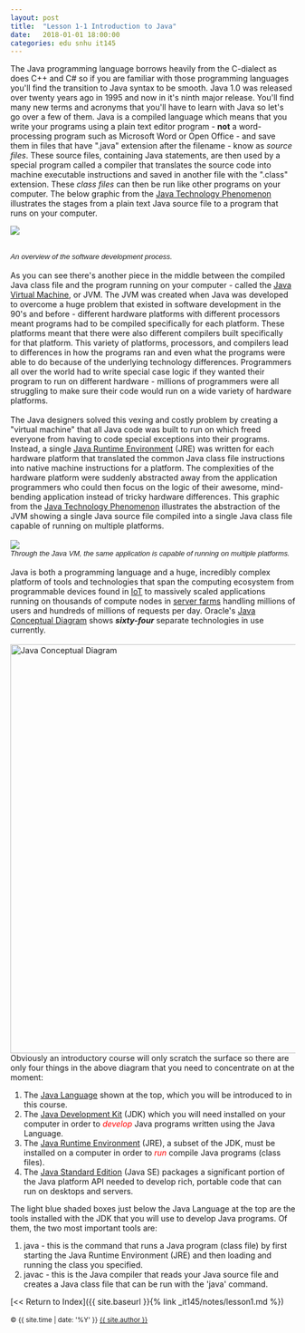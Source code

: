 ```yaml
---
layout: post
title:  "Lesson 1-1 Introduction to Java"
date:   2018-01-01 18:00:00
categories: edu snhu it145
---
```

The Java programming language borrows heavily from the C-dialect as does C++ and C# so if you are familiar with those programming languages you'll find the transition to Java syntax to be smooth. Java 1.0 was released over twenty years ago in 1995 and now in it's ninth major release. You'll find many new terms and acronyms that you'll have to learn with Java so let's go over a few of them. Java is a compiled language which means that you write your programs using a plain text editor program - <b>not</b> a word-processing program such as Microsoft Word or Open Office - and save them in files that have ".java" extension after the filename - know as <i>source files</i>. These source files, containing Java statements, are then used by a special program called a compiler that translates the source code into machine executable instructions and saved in another file with the ".class" extension. These <i>class files</i> can then be run like other programs on your computer. The below graphic from the [Java Technology Phenomenon](https://docs.oracle.com/javase/tutorial/getStarted/intro/index.html) illustrates the stages from a plain text Java source file to a program that runs on your computer.

<a href="https://docs.oracle.com/javase/tutorial/getStarted/intro/definition.html" target="_blank"><img src="https://docs.oracle.com/javase/tutorial/figures/getStarted/getStarted-compiler.gif"></a>

<br><span style="font-family: sans-serif; font-size: 12.8px; font-variant-ligatures: normal; orphans: 2; widows: 2;"><i>An overview of the software development process.</i></span><br><br>As you can see there's another piece in the middle between the compiled Java class file and the program running on your computer - called the <a href="https://techterms.com/definition/jvm" target="_blank" title="Java Virtual Machine">Java Virtual Machine</a>, or JVM. The JVM was created when Java was developed to overcome a huge problem that existed in software development in the 90's and before - different hardware platforms with different processors meant programs had to be compiled specifically for each platform. These platforms meant that there were also different compilers built specifically for that platform. This variety of platforms, processors, and compilers lead to differences in how the programs ran and even what the programs were able to do because of the underlying technology differences. Programmers all over the world had to write special case logic if they wanted their program to run on different hardware - millions of programmers were all struggling to make sure their code would run on a wide variety of hardware platforms.<br><br>The Java designers solved this vexing and costly problem by creating a "virtual machine" that all Java code was built to run on which freed everyone from having to code special exceptions into their programs. Instead, a single <a href="https://techterms.com/definition/jre" target="_blank" title="Java Runtime Environment">Java Runtime Environment</a> (JRE) was written for each hardware platform that translated the common Java class file instructions into native machine instructions for a platform. The complexities of the hardware platform were suddenly abstracted away from the application programmers who could then focus on the logic of their awesome, mind-bending application instead of tricky hardware differences. This graphic from&nbsp;the&nbsp;<a href="https://docs.oracle.com/javase/tutorial/getStarted/intro/index.html" target="_blank" title="">Java Technology Phenomenon</a>&nbsp;illustrates the abstraction of the <span class="yui-non">JVM</span> showing a single Java source file compiled into a single Java class file capable of running on multiple platforms.<br><br><a href="https://docs.oracle.com/javase/tutorial/getStarted/intro/index.html" target="_blank"><img src="https://docs.oracle.com/javase/tutorial/figures/getStarted/helloWorld.gif"></a><br><span style="font-family: sans-serif; font-size: 12.8px; font-variant-ligatures: normal; orphans: 2; widows: 2;"><i>Through the Java VM, the same application is capable of running on multiple platforms.</i></span><br><br>Java is both a programming language and a huge, incredibly complex platform of tools and technologies that span the computing ecosystem from programmable devices found in <a href="https://techterms.com/definition/internet_of_things" target="_blank" title="Internet of Thing">IoT</a> to massively scaled applications running on thousands of compute nodes in <a href="https://en.wikipedia.org/wiki/Server_farm" target="_blank" title="Server Farm">server farms</a> handling millions of users and hundreds of millions of requests per day. Oracle's <a href="https://docs.oracle.com/javase/8/docs/" target="_blank" title="Java Conceptual Diagram">Java Conceptual Diagram</a> shows <b><i>sixty-four</i></b> separate technologies in use currently.<br><br><a href="https://docs.oracle.com/javase/8/docs/" target="_blank"><img src="http://blog.pragmatictech.guru/img/it145labs/java-conceptual-diagram.png" title="Java Conceptual Diagram" alt="Java Conceptual Diagram" style="width: 722px;"></a><br>Obviously an introductory course will only scratch the surface so there are only four things in the above diagram that you need to concentrate on at the moment:<br>
1. The <u>Java Language</u> shown at the top, which you will be introduced to in this course.
2. The <u>Java Development Kit</u> (JDK) which you will need installed on your computer in order to <i style="color: rgb(255, 0, 0);">develop</i> Java programs written using the Java Language.
3. The <u>Java Runtime Environment</u> (JRE), a subset of the JDK, must be installed on a computer in order to <i style="color: rgb(255, 0, 0);">run</i> compile Java programs (class files).
4. The <u>Java Standard Edition</u> (Java SE) packages a significant portion of the Java platform API needed to develop rich, portable code that can run on desktops and servers.
 
The light blue shaded boxes just below the Java Language at the top are the tools installed with the JDK that you will use to develop Java programs. Of them, the two most important tools are:<br>

1. java - this is the command that runs a Java program (class file) by first starting the Java Runtime Environment (JRE) and then loading and running the class you specified.
2. javac - this is the Java compiler that reads your Java source file and creates a Java class file that can be run with the 'java' command.<br>
 
[<< Return to Index]({{ site.baseurl }}{% link _it145/notes/lesson1.md %})<br /><br/>
<span><small>&copy; {{ site.time | date: '%Y' }} <a href="/about" class="black">{{ site.author }}</a></small></span>


